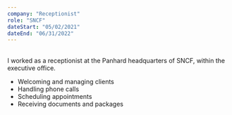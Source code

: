 ```yaml
---
company: "Receptionist"
role: "SNCF"
dateStart: "05/02/2021"
dateEnd: "06/31/2022"
---
```

<br>
I worked as a receptionist at the Panhard headquarters of SNCF, within the executive office.



- Welcoming and managing clients
- Handling phone calls
- Scheduling appointments
- Receiving documents and packages
